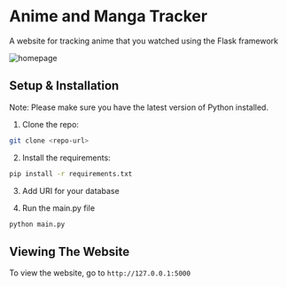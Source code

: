 # Anime and Manga Tracker
A website for tracking anime that you watched using the Flask framework

![homepage](https://github.com/rtorc777/anime-tracker-flask/assets/133179555/4cfac79b-ba57-4d98-a147-ce43066b0b3d)

## Setup & Installation

Note: Please make sure you have the latest version of Python installed.

1) Clone the repo:
```bash
git clone <repo-url>
```


2) Install the requirements:
```bash
pip install -r requirements.txt
```

3) Add URI for your database

3) Run the main.py file
```bash
python main.py
```

## Viewing The Website

To view the website, go to `http://127.0.0.1:5000`
